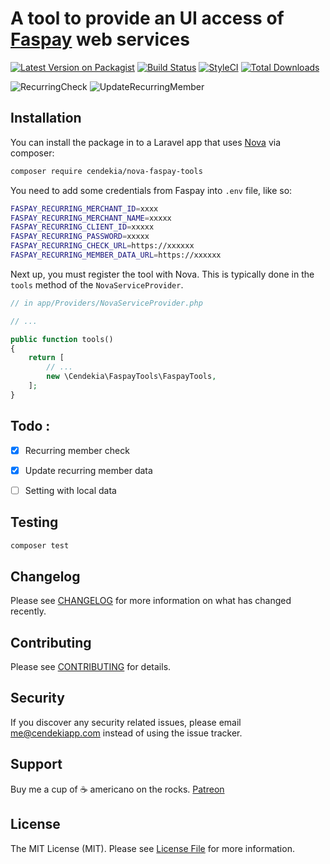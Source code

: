 
# A tool to provide an UI access of [Faspay](https://faspay.co.id) web services

[![Latest Version on Packagist](https://img.shields.io/packagist/v/cendekia/nova-faspay-tools.svg?style=flat-square)](https://packagist.org/packages/cendekia/nova-faspay-tools)
[![Build Status](https://img.shields.io/travis/cendekia/nova-faspay-tools/master.svg?style=flat-square)](https://travis-ci.org/cendekia/nova-faspay-tools)
[![StyleCI](https://github.styleci.io/repos/149547408/shield?branch=master)](https://github.styleci.io/repos/149547408)
[![Total Downloads](https://img.shields.io/packagist/dt/cendekia/nova-faspay-tools.svg?style=flat-square)](https://packagist.org/packages/cendekia/nova-faspay-tools)

![RecurringCheck](https://i.imgur.com/qr2wXyG.png)
![UpdateRecurringMember](https://i.imgur.com/9k9V32a.png)

## Installation

You can install the package in to a Laravel app that uses [Nova](https://nova.laravel.com) via composer:

```bash
composer require cendekia/nova-faspay-tools
```

You need to add some credentials from Faspay into `.env` file, like so:

```bash
FASPAY_RECURRING_MERCHANT_ID=xxxx
FASPAY_RECURRING_MERCHANT_NAME=xxxxx
FASPAY_RECURRING_CLIENT_ID=xxxxx
FASPAY_RECURRING_PASSWORD=xxxxx
FASPAY_RECURRING_CHECK_URL=https://xxxxxx
FASPAY_RECURRING_MEMBER_DATA_URL=https://xxxxxx
```

Next up, you must register the tool with Nova. This is typically done in the `tools` method of the `NovaServiceProvider`.

```php
// in app/Providers/NovaServiceProvider.php

// ...

public function tools()
{
    return [
        // ...
        new \Cendekia\FaspayTools\FaspayTools,
    ];
}
```


## Todo :

- [x] Recurring member check
- [x] Update recurring member data
- [ ] Setting with local data


## Testing

``` bash
composer test
```

## Changelog

Please see [CHANGELOG](CHANGELOG.md) for more information on what has changed recently.

## Contributing

Please see [CONTRIBUTING](CONTRIBUTING.md) for details.

## Security

If you discover any security related issues, please email me@cendekiapp.com instead of using the issue tracker.

## Support

Buy me a cup of ☕ americano on the rocks. [Patreon](https://www.patreon.com/cendekia)

## License

The MIT License (MIT). Please see [License File](LICENSE.md) for more information.
